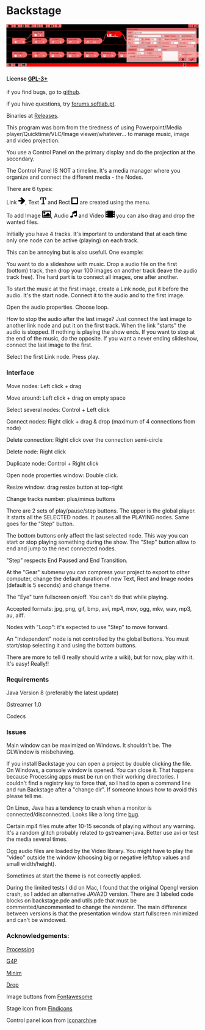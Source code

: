 # Backstage

![Screenshot](screenshot.jpg)

#### License [GPL-3+](LICENSE)

if you find bugs, go to [github](https://github.com/linux-man/backstage/issues).

if you have questions, try [forums.softlab.pt](http://forums.softlab.pt).

Binaries at [Releases](https://github.com/linux-man/backstage/releases).

This program was born from the tiredness of using Powerpoint/Media player/Quicktime/VLC/Image viewer/whatever... to manage music, image and video projection.

You use a Control Panel on the primary display and do the projection at the secondary.

The Control Panel IS NOT a timeline. It's a media manager where you organize and connect the different media - the Nodes.

There are 6 types:

Link ![Arrow](backstage/data/link.png), Text ![T](backstage/data/text.png) and Rect ![Square](backstage/data/rect.png) are created using the menu.

To add Image ![Image](backstage/data/picture.png), Audio ![Audio](backstage/data/audio.png) and Video ![Video](backstage/data/media.png) you can also drag and drop the wanted files.

Initially you have 4 tracks. It's important to understand that at each time only one node can be active (playing) on each track.

This can be annoying but is also usefull. One example:

You want to do a slideshow with music. Drop a audio file on the first (bottom) track, then drop your 100 images on another track (leave the audio track free). The hard part is to connect all images, one after another.

To start the music at the first image, create a Link node, put it before the audio. It's the start node. Connect it to the audio and to the first image.

Open the audio properties. Choose loop.

How to stop the audio after the last image? Just connect the last image to another link node and put it on the first track. When the link "starts" the audio is stopped. If nothing is playing the show ends. If you want to stop at the end of the music, do the opposite. If you want a never ending slideshow, connect the last image to the first.

Select the first Link node. Press play.

### Interface

Move nodes: Left click + drag

Move around: Left click + drag on empty space

Select several nodes: Control + Left click

Connect nodes: Right click + drag & drop (maximum of 4 connections from node)

Delete connection: Right click over the connection semi-circle

Delete node: Right click

Duplicate node: Control + Right click

Open node properties window: Double click.

Resize window: drag resize button at top-right

Change tracks number: plus/minus buttons

There are 2 sets of play/pause/step buttons. The upper is the global player. It starts all the SELECTED nodes. It pauses all the PLAYING nodes. Same goes for the "Step" button.

The bottom buttons only affect the last selected node. This way you can start or stop playing something during the show. The "Step" button allow to end and jump to the next connected nodes.

"Step" respects End Paused and End Transition.

At the "Gear" submenu you can compress your project to export to other computer, change the default duration of new Text, Rect and Image nodes (default is 5 seconds) and change theme.

The "Eye" turn fullscreen on/off. You can't do that while playing.

Accepted formats: jpg, png, gif, bmp, avi, mp4, mov, ogg, mkv, wav, mp3, au, aiff.

Nodes with "Loop": it's expected to use "Step" to move forward.

An "Independent" node is not controlled by the global buttons. You must start/stop selecting it and using the bottom buttons.

There are more to tell (I really should write a wiki), but for now, play with it. It's easy! Really!!

### Requirements

Java Version 8 (preferably the latest update)

Gstreamer 1.0

Codecs

### Issues

Main window can be maximized on Windows. It shouldn't be. The GLWindow is misbehaving.

If you install Backstage you can open a project by double clicking the file. On Windows, a console window is opened. You can close it. That happens because Processing apps must be run on their working directories. I couldn't find a registry key to force that, so I had to open a command line and run Backstage after a "change dir". If someone knows how to avoid this please tell me.

On Linux, Java has a tendency to crash when a monitor is connected/disconnected. Looks like a long time [bug](https://www.google.pt/search?q=sun.awt.image.BufImgSurfaceData+cannot+be+cast+to+sun.java2d.xr.XRSurfaceData).

Certain mp4 files mute after 10-15 seconds of playing without any warning. It's a random glitch probably related to gstreamer-java. Better use avi or test the media several times.

Ogg audio files are loaded by the Video library. You might have to play the "video" outside the window (choosing big or negative left/top values and small width/height).

Sometimes at start the theme is not correctly applied.

During the limited tests I did on Mac, I found that the original Opengl version crash, so I added an alternative JAVA2D version.
There are 3 labeled code blocks on backstage.pde and utils.pde that must be commented/uncommented to change the renderer.
The main difference between versions is that the presentation window start fullscreen minimized and can't be windowed.

### Acknowledgements:

[Processing](https://processing.org/)

[G4P](http://www.lagers.org.uk/g4p/)

[Minim](http://code.compartmental.net/tools/minim/)

[Drop](http://transfluxus.github.io/drop/)

Image buttons from [Fontawesome](http://fontawesome.io/)

Stage icon from [Findicons](http://findicons.com)

Control panel icon from [Iconarchive](http://www.iconarchive.com)

